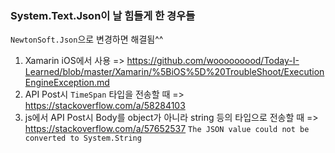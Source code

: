 ### System.Text.Json이 날 힘들게 한 경우들
`NewtonSoft.Json`으로 변경하면 해결됨^^
1. Xamarin iOS에서 사용 => https://github.com/wooooooood/Today-I-Learned/blob/master/Xamarin/%5BiOS%5D%20TroubleShoot/ExecutionEngineException.md
2. API Post시 `TimeSpan` 타입을 전송할 때 => https://stackoverflow.com/a/58284103
3. js에서 API Post시 Body를 object가 아니라 string 등의 타입으로 전송할 때 => https://stackoverflow.com/a/57652537
`The JSON value could not be converted to System.String`
